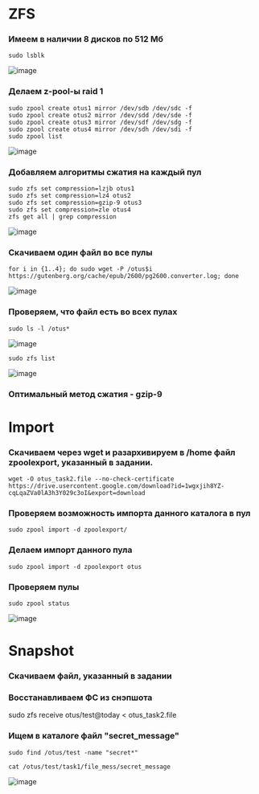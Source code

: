 # ZFS

### Имеем в наличии 8 дисков по 512 Мб

```
sudo lsblk
```
![image](https://github.com/user-attachments/assets/846751bb-0c89-4a23-97d1-10aa2e4425d8)


### Делаем z-pool-ы  raid 1

```
sudo zpool create otus1 mirror /dev/sdb /dev/sdc -f
sudo zpool create otus2 mirror /dev/sdd /dev/sde -f
sudo zpool create otus3 mirror /dev/sdf /dev/sdg -f
sudo zpool create otus4 mirror /dev/sdh /dev/sdi -f
sudo zpool list
```

![image](https://github.com/user-attachments/assets/feaabee0-3a92-4ba0-8418-385c1e5e73e6)


### Добавляем алгоритмы сжатия на каждый пул

```
sudo zfs set compression=lzjb otus1
sudo zfs set compression=lz4 otus2
sudo zfs set compression=gzip-9 otus3
sudo zfs set compression=zle otus4
zfs get all | grep compression
```
![image](https://github.com/user-attachments/assets/08890838-b156-43e6-b05b-43fa1b2be0f6)


### Скачиваем один файл во все пулы

```
for i in {1..4}; do sudo wget -P /otus$i https://gutenberg.org/cache/epub/2600/pg2600.converter.log; done
```
![image](https://github.com/user-attachments/assets/8adc09a4-09f4-4812-b548-28d9f79580be)


### Проверяем, что файл есть во всех пулах

```
sudo ls -l /otus*
```

![image](https://github.com/user-attachments/assets/7dce9010-fc0c-44eb-aa7b-20085843505a)

```
sudo zfs list
```
![image](https://github.com/user-attachments/assets/6023408e-f68a-41ad-aba6-f3cffa935903)

### Оптимальный метод сжатия - gzip-9

# Import

### Скачиваем через wget и разархивируем в /home файл zpoolexport, указанный в задании.
```
wget -O otus_task2.file --no-check-certificate https://drive.usercontent.google.com/download?id=1wgxjih8YZ-cqLqaZVa0lA3h3Y029c3oI&export=download
```

### Проверяем возможность импорта данного каталога в пул

```
sudo zpool import -d zpoolexport/
```

### Делаем импорт данного пула

```
sudo zpool import -d zpoolexport otus
```

### Проверяем пулы

```
sudo zpool status
```

![image](https://github.com/user-attachments/assets/6b14bd11-5efb-43e2-b407-babd24e1a46b)



# Snapshot


### Скачиваем файл, указанный в задании


### Восстанавливаем ФС из снэпшота

sudo zfs receive otus/test@today < otus_task2.file

### Ищем в каталоге файл "secret_message"

```
sudo find /otus/test -name "secret*"
```
```
cat /otus/test/task1/file_mess/secret_message
```
![image](https://github.com/user-attachments/assets/4c1c0709-2679-4f45-9fa9-73e581d1e522)



